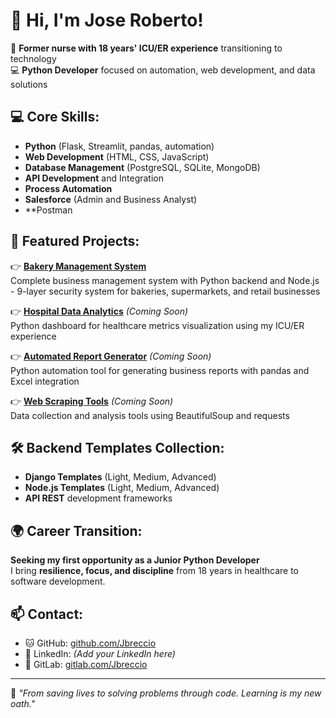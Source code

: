 # 👋 Hi, I'm Jose Roberto!

🧬 **Former nurse with 18 years' ICU/ER experience** transitioning to technology  
💻 **Python Developer** focused on automation, web development, and data solutions

## 💻 **Core Skills:**
- **Python** (Flask, Streamlit, pandas, automation)
- **Web Development** (HTML, CSS, JavaScript)
- **Database Management** (PostgreSQL, SQLite, MongoDB)
- **API Development** and Integration
- **Process Automation**
- **Salesforce** (Admin and Business Analyst)
- **Postman

## 🚀 **Featured Projects:**

👉 **[Bakery Management System](https://github.com/Jbreccio/bakery-management-system)**  
Complete business management system with Python backend and Node.js - 9-layer security system for bakeries, supermarkets, and retail businesses

👉 **[Hospital Data Analytics](https://github.com/Jbreccio/hospital-analytics)** *(Coming Soon)*  
Python dashboard for healthcare metrics visualization using my ICU/ER experience

👉 **[Automated Report Generator](https://github.com/Jbreccio/report-automation)** *(Coming Soon)*  
Python automation tool for generating business reports with pandas and Excel integration

👉 **[Web Scraping Tools](https://github.com/Jbreccio/web-scraping-tools)** *(Coming Soon)*  
Data collection and analysis tools using BeautifulSoup and requests

## 🛠️ **Backend Templates Collection:**
- **Django Templates** (Light, Medium, Advanced)
- **Node.js Templates** (Light, Medium, Advanced)
- **API REST** development frameworks

## 🌍 **Career Transition:**
**Seeking my first opportunity as a Junior Python Developer**  
I bring **resilience, focus, and discipline** from 18 years in healthcare to software development.

## 📫 **Contact:**
- 🐱 GitHub: [github.com/Jbreccio](https://github.com/Jbreccio)
- 💼 LinkedIn: *(Add your LinkedIn here)*
- 🔧 GitLab: [gitlab.com/Jbreccio](https://gitlab.com/Jbreccio)

---
🧠 *"From saving lives to solving problems through code. Learning is my new oath."*
